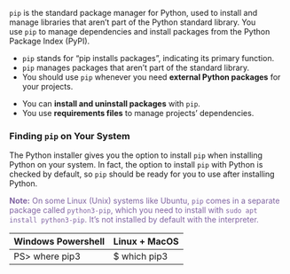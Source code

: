 `pip` is the standard package manager for Python, used to install and manage libraries that aren’t part of the Python standard library. You use `pip` to manage dependencies and install packages from the Python Package Index (PyPI).

* `pip` stands for “pip installs packages”, indicating its primary function.
* `pip` manages packages that aren’t part of the standard library.
* You should use `pip` whenever you need **external Python packages** for your projects.
- You can **install and uninstall packages** with `pip`.
- You use **requirements files** to manage projects’ dependencies.

### Finding `pip` on Your System[](https://realpython.com/what-is-pip/#finding-pip-on-your-system "Permanent link")

The Python installer gives you the option to install `pip` when installing Python on your system. In fact, the option to install `pip` with Python is checked by default, so `pip` should be ready for you to use after installing Python.

<font color="#8064a2">**Note:** On some Linux (Unix) systems like Ubuntu, `pip` comes in a separate package called `python3-pip`, which you need to install with `sudo apt install python3-pip`. It’s not installed by default with the interpreter.</font>

| Windows Powershell | Linux + MacOS |
| ------------------ | ------------- |
| PS> where pip3     | $ which pip3  |

